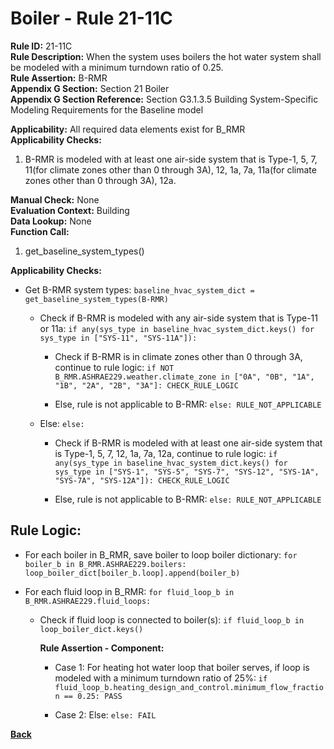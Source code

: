 
# Boiler - Rule 21-11C  

**Rule ID:** 21-11C  
**Rule Description:** When the system uses boilers the hot water system shall be modeled with a minimum turndown ratio of 0.25.  
**Rule Assertion:** B-RMR  
**Appendix G Section:** Section 21 Boiler  
**Appendix G Section Reference:** Section G3.1.3.5 Building System-Specific Modeling Requirements for the Baseline model  

**Applicability:** All required data elements exist for B_RMR  
**Applicability Checks:**  

1. B-RMR is modeled with at least one air-side system that is Type-1, 5, 7, 11(for climate zones other than 0 through 3A), 12, 1a, 7a, 11a(for climate zones other than 0 through 3A), 12a.

**Manual Check:** None  
**Evaluation Context:** Building  
**Data Lookup:** None  
**Function Call:**  

1. get_baseline_system_types()

**Applicability Checks:**  

- Get B-RMR system types: `baseline_hvac_system_dict = get_baseline_system_types(B-RMR)`

  - Check if B-RMR is modeled with any air-side system that is Type-11 or 11a: `if any(sys_type in baseline_hvac_system_dict.keys() for sys_type in ["SYS-11", "SYS-11A"]):`

    - Check if B-RMR is in climate zones other than 0 through 3A, continue to rule logic: `if NOT B_RMR.ASHRAE229.weather.climate_zone in ["0A", "0B", "1A", "1B", "2A", "2B", "3A"]: CHECK_RULE_LOGIC`

    - Else, rule is not applicable to B-RMR: `else: RULE_NOT_APPLICABLE`

  - Else: `else:`
  
    - Check if B-RMR is modeled with at least one air-side system that is Type-1, 5, 7, 12, 1a, 7a, 12a, continue to rule logic: `if any(sys_type in baseline_hvac_system_dict.keys() for sys_type in ["SYS-1", "SYS-5", "SYS-7", "SYS-12", "SYS-1A", "SYS-7A", "SYS-12A"]): CHECK_RULE_LOGIC`

    - Else, rule is not applicable to B-RMR: `else: RULE_NOT_APPLICABLE`

## Rule Logic:  

- For each boiler in B_RMR, save boiler to loop boiler dictionary: `for boiler_b in B_RMR.ASHRAE229.boilers: loop_boiler_dict[boiler_b.loop].append(boiler_b)`

- For each fluid loop in B_RMR: `for fluid_loop_b in B_RMR.ASHRAE229.fluid_loops:`

  - Check if fluid loop is connected to boiler(s): `if fluid_loop_b in loop_boiler_dict.keys()`

    **Rule Assertion - Component:**

    - Case 1: For heating hot water loop that boiler serves, if loop is modeled with a minimum turndown ratio of 25%: `if fluid_loop_b.heating_design_and_control.minimum_flow_fraction == 0.25: PASS`

    - Case 2: Else: `else: FAIL`

**[Back](../_toc.md)**
